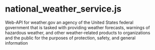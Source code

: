 # national_weather_service.js
Web-API for weather.gov an agency of the United States federal government that is tasked with providing weather forecasts, warnings of hazardous weather, and other weather-related products to organizations and the public for the purposes of protection, safety, and general information
